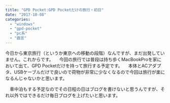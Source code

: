 ```yaml
---
title: "GPD Pocket:GPD Pocketだけの旅行・初日"
date: "2017-10-08"
categories: 
  - "windows"
  - "gpd-pocket"
  - "pc系"
  - "戯言"
---
```


今日から東京旅行（というか東京への移動の段階）なんですが、まだ出発していません。これからです。 　今回の旅行では普段は持ち歩くMacBookProを家において出て、GPD Pocketだけを持って旅行する予定です。 　本体とACアダプタ、USBケーブルだけで良いので荷物が非常に少なくなるので今回は旅行が楽になるんじゃないかと思います。

　車中泊もする予定なのでその日程の日はブログを書けないと思うんですが、それ以外ではできるだけ毎日ブログを上げたいと思います。
